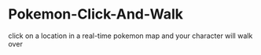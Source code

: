 # Pokemon-Click-And-Walk
click on a location in a real-time pokemon map and your character will walk over

